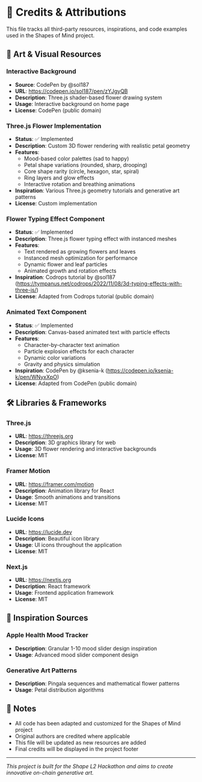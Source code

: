 # 🌸 Credits & Attributions

This file tracks all third-party resources, inspirations, and code examples used in the Shapes of Mind project.

## 🎨 Art & Visual Resources

### Interactive Background
- **Source**: CodePen by @sol187
- **URL**: https://codepen.io/sol187/pen/zYJgyQB
- **Description**: Three.js shader-based flower drawing system
- **Usage**: Interactive background on home page
- **License**: CodePen (public domain)

### Three.js Flower Implementation
- **Status**: ✅ Implemented
- **Description**: Custom 3D flower rendering with realistic petal geometry
- **Features**: 
  - Mood-based color palettes (sad to happy)
  - Petal shape variations (rounded, sharp, drooping)
  - Core shape rarity (circle, hexagon, star, spiral)
  - Ring layers and glow effects
  - Interactive rotation and breathing animations
- **Inspiration**: Various Three.js geometry tutorials and generative art patterns
- **License**: Custom implementation

### Flower Typing Effect Component
- **Status**: ✅ Implemented
- **Description**: Three.js flower typing effect with instanced meshes
- **Features**:
  - Text rendered as growing flowers and leaves
  - Instanced mesh optimization for performance
  - Dynamic flower and leaf particles
  - Animated growth and rotation effects
- **Inspiration**: Codrops tutorial by @sol187 (https://tympanus.net/codrops/2022/11/08/3d-typing-effects-with-three-js/)
- **License**: Adapted from Codrops tutorial (public domain)

### Animated Text Component
- **Status**: ✅ Implemented
- **Description**: Canvas-based animated text with particle effects
- **Features**:
  - Character-by-character text animation
  - Particle explosion effects for each character
  - Dynamic color variations
  - Gravity and physics simulation
- **Inspiration**: CodePen by @ksenia-k (https://codepen.io/ksenia-k/pen/WNyxXpO)
- **License**: Adapted from CodePen (public domain)

## 🛠️ Libraries & Frameworks

### Three.js
- **URL**: https://threejs.org
- **Description**: 3D graphics library for web
- **Usage**: 3D flower rendering and interactive backgrounds
- **License**: MIT

### Framer Motion
- **URL**: https://framer.com/motion
- **Description**: Animation library for React
- **Usage**: Smooth animations and transitions
- **License**: MIT

### Lucide Icons
- **URL**: https://lucide.dev
- **Description**: Beautiful icon library
- **Usage**: UI icons throughout the application
- **License**: MIT

### Next.js
- **URL**: https://nextjs.org
- **Description**: React framework
- **Usage**: Frontend application framework
- **License**: MIT

## 🎯 Inspiration Sources

### Apple Health Mood Tracker
- **Description**: Granular 1-10 mood slider design inspiration
- **Usage**: Advanced mood slider component design

### Generative Art Patterns
- **Description**: Pingala sequences and mathematical flower patterns
- **Usage**: Petal distribution algorithms

## 📝 Notes

- All code has been adapted and customized for the Shapes of Mind project
- Original authors are credited where applicable
- This file will be updated as new resources are added
- Final credits will be displayed in the project footer

---

*This project is built for the Shape L2 Hackathon and aims to create innovative on-chain generative art.*
